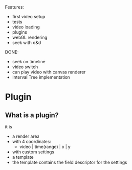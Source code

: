Features:
- first video setup
- tests
- video loading
- plugins
- webGL rendering
- seek with d&d

DONE:
- seek on timeline
- video switch
- can play video with canvas renderer
- Interval Tree implementation



# Plugin

## What is a plugin?

it is
- a render area
- with 4 coordinates:
    - video | time(range) | x | y
- with custom settings
- a template
- the template contains the field descriptor for the settings
